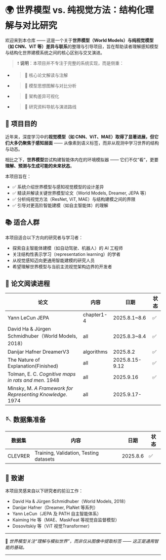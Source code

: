 # **🌍 世界模型 vs. 纯视觉方法：结构化理解与对比研究**

欢迎来到本仓库 —— 这是一个关于**世界模型（World Models）与纯视觉模型（如 CNN、ViT 等）差异与联系**的整理与引导项目，旨在帮助读者理解感知模型与结构化世界建模系统之间的核心区别与交叉演进。

> ❗ **说明**：本项目并不专注于完整的系统实现，而是侧重：

- > 📖 核心论文解读与注解

- > 🧠 模型思想图解与对比分析

- > 🔁 架构差异可视化

- > 🔗 研究资料导航与演进路线

## **🎯 项目目的**

近年来，深度学习中的**视觉模型（如 CNN、ViT、MAE）取得了显著进展，但它们大多仍聚焦于感知层面** —— 从像素到语义标签，而非从观测中学习世界的结构与动态。

相比之下，**世界模型**尝试构建智能体内在的环境模拟器 —— 它们不仅“看”，更要**理解、预测与生成可能的未来状态**。

本项目旨在：

- ✅ 系统介绍世界模型与感知视觉模型的设计差异
- ✅ 精读并解读关键世界模型论文（World Models, Dreamer, JEPA 等）
- ✅ 分析纯视觉方法（ResNet, ViT, MAE）与结构建模之间的界限
- ✅ 引导对更高阶智能建模（如自主智能体）的理解

## **📚 适合人群**

本项目适合以下方向的研究者与学习者：

- 探索自主智能体建模（如自动驾驶、机器人）的 AI 工程师
- 关注结构性表示学习（representation learning）的学者
- 从视觉感知迈向更通用智能建模的研究人员
- 希望理解世界模型与当前主流视觉架构边界的开发者

## **📖 论文阅读进程**

| 论文                                                 | 内容       | 日期           | 状态 |
| ---------------------------------------------------- | ---------- | -------------- | ---- |
| Yann LeCun JEPA                                      | chapter1-4 | 2025.8.1~8.6   | ✅    |
| David Ha & Jürgen Schmidhuber（World Models, 2018）  | all        | 2025.8.3~8.4   | ✅    |
| Danijar Hafner DreamerV3                             | algorithms | 2025.8.2       | ✅    |
| The Nature of Explanation(Finished)                  | all        | 2025.8.15-9.12 | ✅    |
| Tolman, E. C. *Cognitive maps in rats and men*. 1948 | all        | 2025.9.16      |  ✅    |
| Minsky, M. *A Framework for Representing Knowledge*. 1974 | all | 2025.9.17- |  |

## 🪡 数据集准备

| 数据集  | 内容                                   | 日期     | 状态 |
| ------- | -------------------------------------- | -------- | ---- |
| CLEVRER | Training, Validation, Testing datasets | 2025.8.6 | ✅    |

## **🤝 致谢**

本项目灵感来自以下研究者的前沿工作：

- David Ha & Jürgen Schmidhuber（World Models, 2018）
- Danijar Hafner（Dreamer, PlaNet 等系列）
- Yann LeCun（JEPA 及 PATH 自主智能体系）
- Kaiming He 等（MAE、MaskFeat 等视觉自监督模型）
- Dosovitskiy 等（ViT 视觉Transformer）

------

🧠 *世界模型关注“理解与模拟世界”，而非仅从图像中提取标签 —— 这正是通用智能的基础。*

------


